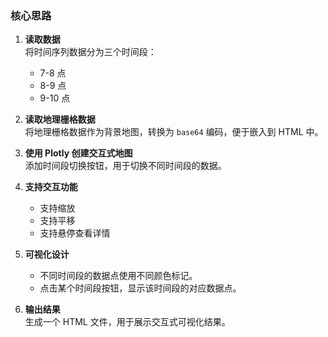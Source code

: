 ### 核心思路
1. **读取数据**  
   将时间序列数据分为三个时间段：  
   - 7-8 点  
   - 8-9 点  
   - 9-10 点  

2. **读取地理栅格数据**  
   将地理栅格数据作为背景地图，转换为 `base64` 编码，便于嵌入到 HTML 中。  

3. **使用 Plotly 创建交互式地图**  
   添加时间段切换按钮，用于切换不同时间段的数据。  

4. **支持交互功能**  
   - 支持缩放  
   - 支持平移  
   - 支持悬停查看详情  

5. **可视化设计**  
   - 不同时间段的数据点使用不同颜色标记。  
   - 点击某个时间段按钮，显示该时间段的对应数据点。  

6. **输出结果**  
   生成一个 HTML 文件，用于展示交互式可视化结果。  
